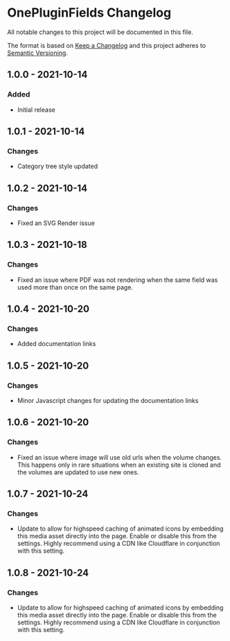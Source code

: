 # OnePluginFields Changelog

All notable changes to this project will be documented in this file.

The format is based on [Keep a Changelog](http://keepachangelog.com/) and this project adheres to [Semantic Versioning](http://semver.org/).

## 1.0.0 - 2021-10-14
### Added
- Initial release

## 1.0.1 - 2021-10-14
### Changes
- Category tree style updated

## 1.0.2 - 2021-10-14
### Changes
- Fixed an SVG Render issue

## 1.0.3 - 2021-10-18
### Changes
- Fixed an issue where PDF was not rendering when the same field was used more than once on the same page.

## 1.0.4 - 2021-10-20
### Changes
- Added documentation links

## 1.0.5 - 2021-10-20
### Changes
- Minor Javascript changes for updating the documentation links 

## 1.0.6 - 2021-10-20
### Changes
- Fixed an issue where image will use old urls when the volume changes. This happens only in rare situations when an existing site is cloned and the volumes are updated to use new ones.

## 1.0.7 - 2021-10-24
### Changes
- Update to allow for highspeed caching of animated icons by embedding this media asset directly into the page. Enable or disable this from the settings. 
Highly recommend using a CDN like Cloudflare in conjunction with this setting. 

## 1.0.8 - 2021-10-24
### Changes
- Update to allow for highspeed caching of animated icons by embedding this media asset directly into the page. Enable or disable this from the settings. 
Highly recommend using a CDN like Cloudflare in conjunction with this setting. 